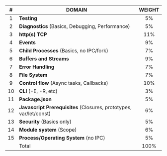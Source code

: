 
|  # 	| DOMAIN                                                        	| WEIGHT 	|
|:--:	|---------------------------------------------------------------	|:------:	|
|  1 	| **Testing**                                                  	|   5%   	|
|  2 	| **Diagnostics** (Basics, Debugging, Performance)                   	|   5%   	|
|  3 	| **http(s) TCP**                                                 	|   11%  	|
|  4 	| **Events**                                                        	|   9%   	|
|  5 	| **Child Processes** (Basics, no IPC/fork)                          	|   7%   	|
|  6 	| **Buffers and Streams**                                           	|   9%   	|
|  7 	| **Error Handling**                                                	|   7%   	|
|  8 	| **File System**                                                   	|   7%   	|
|  9 	| **Control flow** (Async tasks, Callbacks)                          	|   10%  	|
| 10 	| **CLI** (-E, -R, etc)                                             	|   3%   	|
| 11 	| **Package.json**                                                  	|   5%   	|
| 12 	| **Javascript Prerequisites** (Closures, prototypes, var/let/const) 	|   6%   	|
| 13 	| **Security** (Basics only)                                         	|   5%   	|
| 14 	| **Module system** (Scope)                                          	|   6%   	|
| 15 	| **Process/Operating System** (no IPC)                            	|   5%   	|
|    	|                                                         Total 	|  100%  	|
